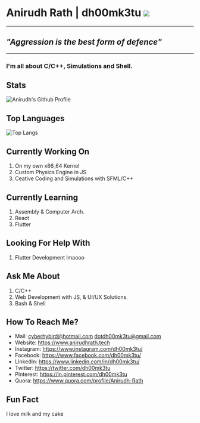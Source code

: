 # Anirudh Rath | dh00mk3tu <a href="https:anirudhrath.tech"> <img src="https://komarev.com/ghpvc/?username=dh00mk3tu&color=green"></a>

---
## _"Aggression is the best form of defence"_   
---

### I'm all about C/C++, Simulations and Shell.


##  Stats
![Anirudh's Github Profile](https://github-readme-stats.vercel.app/api?username=dh00mk3tu&show_icons=true&hide_border=true&count_private=true&theme=radical) 

##  Top Languages
![Top Langs](https://github-readme-stats.vercel.app/api/top-langs/?username=dh00mk3tu)
     
##  Currently Working On 
  1. On my own x86_64 Kernel 
  2. Custom Physics Engine in JS
  3. Ceative Coding and Simulations with SFML/C++  
  
##  Currently Learning 
  1. Assembly & Computer Arch. 
  2. React
  3. Flutter
  
##  Looking For Help With 
  1. Flutter Development lmaooo
  
##  Ask Me About 
  1. C/C++
  2. Web Development with JS, & UI/UX Solutions.
  3. Bash & Shell 
  

     
##  How To Reach Me?
  - Mail: cyberhybird@hotmail.com
           dotdh00mk3tu@gmail.com
  -  Website: <https://www.anirudhrath.tech>
  -  Instagram: <https://www.instagram.com/dh00mk3tu/>
  -  Facebook: <https://www.facebook.com/dh00mk3tu/>
  -  LinkedIn: <https://www.linkedin.com/in/dh00mk3tu/>
  -  Twitter: <https://twitter.com/dh00mk3tu>
  -  Pinterest: <https://in.pinterest.com/dh00mk3tu>
  -  Quora: <https://www.quora.com/profile/Anirudh-Rath>
  
     
##  Fun Fact
   I love milk and my cake



